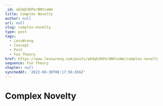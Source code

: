 ```yaml
---
_id: aEdqh3KPerBNYvoWe
title: Complex Novelty
author: null
url: null
slug: complex-novelty
type: post
tags:
  - LessWrong
  - Concept
  - Post
  - Fun_Theory
href: https://www.lesswrong.com/posts/aEdqh3KPerBNYvoWe/complex-novelty
sequence: Fun Theory
chapter: null
synchedAt: '2022-08-30T08:17:50.656Z'
---
```


# Complex Novelty
